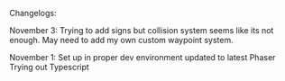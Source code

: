 Changelogs:

November 3:
Trying to add signs but collision system seems like its not enough. May need to add my own custom waypoint system.

November 1:
Set up in proper dev environment
updated to latest Phaser
Trying out Typescript
